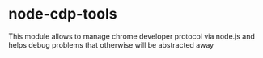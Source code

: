 # node-cdp-tools
This module allows to manage chrome developer protocol via node.js and helps debug problems that otherwise will be abstracted away
